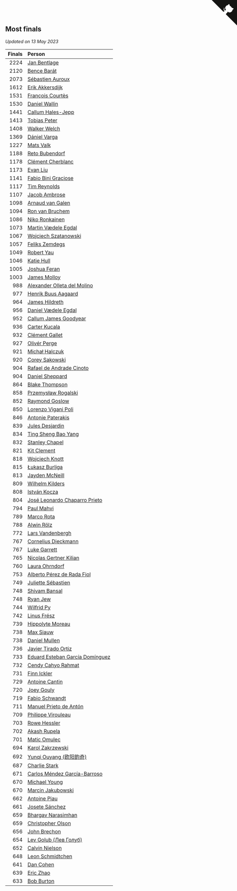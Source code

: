 ## Most finals

*Updated on 13 May 2023*

| Finals | Person |
| ---: | :--- |
| 2224 | [Jan Bentlage](https://www.worldcubeassociation.org/persons/2010BENT01) |
| 2120 | [Bence Barát](https://www.worldcubeassociation.org/persons/2008BARA01) |
| 2073 | [Sébastien Auroux](https://www.worldcubeassociation.org/persons/2008AURO01) |
| 1612 | [Erik Akkersdijk](https://www.worldcubeassociation.org/persons/2005AKKE01) |
| 1531 | [François Courtès](https://www.worldcubeassociation.org/persons/2008COUR01) |
| 1530 | [Daniel Wallin](https://www.worldcubeassociation.org/persons/2013WALL03) |
| 1441 | [Callum Hales-Jepp](https://www.worldcubeassociation.org/persons/2012HALE01) |
| 1413 | [Tobias Peter](https://www.worldcubeassociation.org/persons/2014PETE03) |
| 1408 | [Walker Welch](https://www.worldcubeassociation.org/persons/2011WELC01) |
| 1369 | [Dániel Varga](https://www.worldcubeassociation.org/persons/2008VARG01) |
| 1227 | [Mats Valk](https://www.worldcubeassociation.org/persons/2007VALK01) |
| 1188 | [Reto Bubendorf](https://www.worldcubeassociation.org/persons/2012BUBE01) |
| 1178 | [Clément Cherblanc](https://www.worldcubeassociation.org/persons/2014CHER05) |
| 1173 | [Evan Liu](https://www.worldcubeassociation.org/persons/2009LIUE01) |
| 1141 | [Fabio Bini Graciose](https://www.worldcubeassociation.org/persons/2010GRAC02) |
| 1117 | [Tim Reynolds](https://www.worldcubeassociation.org/persons/2005REYN01) |
| 1107 | [Jacob Ambrose](https://www.worldcubeassociation.org/persons/2010AMBR01) |
| 1098 | [Arnaud van Galen](https://www.worldcubeassociation.org/persons/2006GALE01) |
| 1094 | [Ron van Bruchem](https://www.worldcubeassociation.org/persons/2003BRUC01) |
| 1086 | [Niko Ronkainen](https://www.worldcubeassociation.org/persons/2010RONK01) |
| 1073 | [Martin Vædele Egdal](https://www.worldcubeassociation.org/persons/2013EGDA02) |
| 1067 | [Wojciech Szatanowski](https://www.worldcubeassociation.org/persons/2011SZAT01) |
| 1057 | [Feliks Zemdegs](https://www.worldcubeassociation.org/persons/2009ZEMD01) |
| 1049 | [Robert Yau](https://www.worldcubeassociation.org/persons/2009YAUR01) |
| 1046 | [Katie Hull](https://www.worldcubeassociation.org/persons/2010HULL01) |
| 1005 | [Joshua Feran](https://www.worldcubeassociation.org/persons/2011FERA01) |
| 1003 | [James Molloy](https://www.worldcubeassociation.org/persons/2011MOLL01) |
| 988 | [Alexander Olleta del Molino](https://www.worldcubeassociation.org/persons/2008OLLE01) |
| 977 | [Henrik Buus Aagaard](https://www.worldcubeassociation.org/persons/2006BUUS01) |
| 964 | [James Hildreth](https://www.worldcubeassociation.org/persons/2009HILD01) |
| 956 | [Daniel Vædele Egdal](https://www.worldcubeassociation.org/persons/2013EGDA01) |
| 952 | [Callum James Goodyear](https://www.worldcubeassociation.org/persons/2012GOOD02) |
| 936 | [Carter Kucala](https://www.worldcubeassociation.org/persons/2015KUCA01) |
| 932 | [Clément Gallet](https://www.worldcubeassociation.org/persons/2004GALL02) |
| 927 | [Olivér Perge](https://www.worldcubeassociation.org/persons/2007PERG01) |
| 921 | [Michał Halczuk](https://www.worldcubeassociation.org/persons/2006HALC01) |
| 920 | [Corey Sakowski](https://www.worldcubeassociation.org/persons/2011SAKO01) |
| 904 | [Rafael de Andrade Cinoto](https://www.worldcubeassociation.org/persons/2007CINO01) |
| 904 | [Daniel Sheppard](https://www.worldcubeassociation.org/persons/2009SHEP01) |
| 864 | [Blake Thompson](https://www.worldcubeassociation.org/persons/2010THOM03) |
| 858 | [Przemysław Rogalski](https://www.worldcubeassociation.org/persons/2013ROGA02) |
| 852 | [Raymond Goslow](https://www.worldcubeassociation.org/persons/2014GOSL01) |
| 850 | [Lorenzo Vigani Poli](https://www.worldcubeassociation.org/persons/2007POLI01) |
| 846 | [Antonie Paterakis](https://www.worldcubeassociation.org/persons/2012PATE01) |
| 839 | [Jules Desjardin](https://www.worldcubeassociation.org/persons/2010DESJ01) |
| 834 | [Ting Sheng Bao Yang](https://www.worldcubeassociation.org/persons/2008BAOY01) |
| 832 | [Stanley Chapel](https://www.worldcubeassociation.org/persons/2016CHAP04) |
| 821 | [Kit Clement](https://www.worldcubeassociation.org/persons/2008CLEM01) |
| 818 | [Wojciech Knott](https://www.worldcubeassociation.org/persons/2011KNOT01) |
| 815 | [Łukasz Burliga](https://www.worldcubeassociation.org/persons/2013BURL01) |
| 813 | [Jayden McNeill](https://www.worldcubeassociation.org/persons/2012MCNE01) |
| 809 | [Wilhelm Kilders](https://www.worldcubeassociation.org/persons/2010KILD02) |
| 808 | [István Kocza](https://www.worldcubeassociation.org/persons/2005KOCZ01) |
| 804 | [José Leonardo Chaparro Prieto](https://www.worldcubeassociation.org/persons/2011CHAP01) |
| 794 | [Paul Mahvi](https://www.worldcubeassociation.org/persons/2012MAHV01) |
| 789 | [Marco Rota](https://www.worldcubeassociation.org/persons/2009ROTA01) |
| 788 | [Alwin Rölz](https://www.worldcubeassociation.org/persons/2016ROLZ01) |
| 772 | [Lars Vandenbergh](https://www.worldcubeassociation.org/persons/2003VAND01) |
| 767 | [Cornelius Dieckmann](https://www.worldcubeassociation.org/persons/2009DIEC01) |
| 767 | [Luke Garrett](https://www.worldcubeassociation.org/persons/2017GARR05) |
| 765 | [Nicolas Gertner Kilian](https://www.worldcubeassociation.org/persons/2013GERT01) |
| 760 | [Laura Ohrndorf](https://www.worldcubeassociation.org/persons/2009OHRN01) |
| 753 | [Alberto Pérez de Rada Fiol](https://www.worldcubeassociation.org/persons/2011FIOL01) |
| 749 | [Juliette Sébastien](https://www.worldcubeassociation.org/persons/2014SEBA01) |
| 748 | [Shivam Bansal](https://www.worldcubeassociation.org/persons/2011BANS02) |
| 748 | [Ryan Jew](https://www.worldcubeassociation.org/persons/2008JEWR01) |
| 744 | [Wilfrid Py](https://www.worldcubeassociation.org/persons/2016PYWI01) |
| 742 | [Linus Frész](https://www.worldcubeassociation.org/persons/2011FRES01) |
| 739 | [Hippolyte Moreau](https://www.worldcubeassociation.org/persons/2008MORE02) |
| 738 | [Max Siauw](https://www.worldcubeassociation.org/persons/2017SIAU02) |
| 738 | [Daniel Mullen](https://www.worldcubeassociation.org/persons/2016MULL04) |
| 736 | [Javier Tirado Ortiz](https://www.worldcubeassociation.org/persons/2009TIRA01) |
| 733 | [Eduard Esteban García Domínguez](https://www.worldcubeassociation.org/persons/2011EDUA01) |
| 732 | [Cendy Cahyo Rahmat](https://www.worldcubeassociation.org/persons/2010RAHM02) |
| 731 | [Finn Ickler](https://www.worldcubeassociation.org/persons/2012ICKL01) |
| 729 | [Antoine Cantin](https://www.worldcubeassociation.org/persons/2010CANT02) |
| 720 | [Joey Gouly](https://www.worldcubeassociation.org/persons/2007GOUL01) |
| 719 | [Fabio Schwandt](https://www.worldcubeassociation.org/persons/2014SCHW02) |
| 711 | [Manuel Prieto de Antón](https://www.worldcubeassociation.org/persons/2015ANTO04) |
| 709 | [Philippe Virouleau](https://www.worldcubeassociation.org/persons/2008VIRO01) |
| 703 | [Rowe Hessler](https://www.worldcubeassociation.org/persons/2007HESS01) |
| 702 | [Akash Rupela](https://www.worldcubeassociation.org/persons/2012RUPE01) |
| 701 | [Matic Omulec](https://www.worldcubeassociation.org/persons/2010OMUL02) |
| 694 | [Karol Zakrzewski](https://www.worldcubeassociation.org/persons/2014ZAKR01) |
| 692 | [Yunqi Ouyang (欧阳韵奇)](https://www.worldcubeassociation.org/persons/2007YUNQ01) |
| 687 | [Charlie Stark](https://www.worldcubeassociation.org/persons/2014STAR05) |
| 671 | [Carlos Méndez García-Barroso](https://www.worldcubeassociation.org/persons/2010GARC02) |
| 670 | [Michael Young](https://www.worldcubeassociation.org/persons/2008YOUN02) |
| 670 | [Marcin Jakubowski](https://www.worldcubeassociation.org/persons/2007JAKU01) |
| 662 | [Antoine Piau](https://www.worldcubeassociation.org/persons/2008PIAU01) |
| 661 | [Josete Sánchez](https://www.worldcubeassociation.org/persons/2015SANC18) |
| 659 | [Bhargav Narasimhan](https://www.worldcubeassociation.org/persons/2011NARA02) |
| 659 | [Christopher Olson](https://www.worldcubeassociation.org/persons/2009OLSO01) |
| 656 | [John Brechon](https://www.worldcubeassociation.org/persons/2010BREC01) |
| 654 | [Lev Golub (Лев Голуб)](https://www.worldcubeassociation.org/persons/2014HOLU01) |
| 652 | [Calvin Nielson](https://www.worldcubeassociation.org/persons/2014NIEL03) |
| 648 | [Leon Schmidtchen](https://www.worldcubeassociation.org/persons/2010SCHM01) |
| 641 | [Dan Cohen](https://www.worldcubeassociation.org/persons/2007COHE01) |
| 639 | [Eric Zhao](https://www.worldcubeassociation.org/persons/2010ZHAO19) |
| 633 | [Bob Burton](https://www.worldcubeassociation.org/persons/2003BURT01) |


<a href="https://github.com/jonatanklosko/wca_statistics" class="github-corner" aria-label="View source on Github"><svg width="80" height="80" viewBox="0 0 250 250" style="fill:#151513; color:#fff; position: absolute; top: 0; border: 0; right: 0;" aria-hidden="true"><path d="M0,0 L115,115 L130,115 L142,142 L250,250 L250,0 Z"></path><path d="M128.3,109.0 C113.8,99.7 119.0,89.6 119.0,89.6 C122.0,82.7 120.5,78.6 120.5,78.6 C119.2,72.0 123.4,76.3 123.4,76.3 C127.3,80.9 125.5,87.3 125.5,87.3 C122.9,97.6 130.6,101.9 134.4,103.2" fill="currentColor" style="transform-origin: 130px 106px;" class="octo-arm"></path><path d="M115.0,115.0 C114.9,115.1 118.7,116.5 119.8,115.4 L133.7,101.6 C136.9,99.2 139.9,98.4 142.2,98.6 C133.8,88.0 127.5,74.4 143.8,58.0 C148.5,53.4 154.0,51.2 159.7,51.0 C160.3,49.4 163.2,43.6 171.4,40.1 C171.4,40.1 176.1,42.5 178.8,56.2 C183.1,58.6 187.2,61.8 190.9,65.4 C194.5,69.0 197.7,73.2 200.1,77.6 C213.8,80.2 216.3,84.9 216.3,84.9 C212.7,93.1 206.9,96.0 205.4,96.6 C205.1,102.4 203.0,107.8 198.3,112.5 C181.9,128.9 168.3,122.5 157.7,114.1 C157.9,116.9 156.7,120.9 152.7,124.9 L141.0,136.5 C139.8,137.7 141.6,141.9 141.8,141.8 Z" fill="currentColor" class="octo-body"></path></svg></a><style>.github-corner:hover .octo-arm{animation:octocat-wave 560ms ease-in-out}@keyframes octocat-wave{0%,100%{transform:rotate(0)}20%,60%{transform:rotate(-25deg)}40%,80%{transform:rotate(10deg)}}@media (max-width:500px){.github-corner:hover .octo-arm{animation:none}.github-corner .octo-arm{animation:octocat-wave 560ms ease-in-out}}</style>
